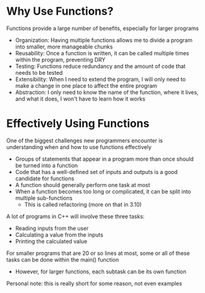 # Why Use Functions?
Functions provide a large number of benefits, especially for larger programs
- Organization: Having multiple functions allows me to divide a program into smaller, more manageable chunks
- Reusability: Once a function is written, it can be called multiple times within the program, preventing DRY
- Testing: Functions reduce redundancy and the amount of code that needs to be tested
- Extensibility: When I need to extend the program, I will only need to make a change in one place to affect the entire program
- Abstraction: I only need to know the name of the function, where it lives, and what it does, I won't have to learn how it works

# Effectively Using Functions
One of the biggest challenges new programmers encounter is understanding when and how to use functions effectively
- Groups of statements that appear in a program more than once should be turned into a function
- Code that has a well-defined set of inputs and outputs is a good candidate for functions
- A function should generally perform one task at most
- When a function becomes too long or complicated, it can be split into multiple sub-functions
  - This is called refactoring (more on that in 3.10)

A lot of programs in C++ will involve these three tasks:
- Reading inputs from the user
- Calculating a value from the inputs
- Printing the calculated value

For smaller programs that are 20 or so lines at most, some or all of these tasks can be done within the main() function
- However, for larger functions, each subtask can be its own function

Personal note: this is really short for some reason, not even examples